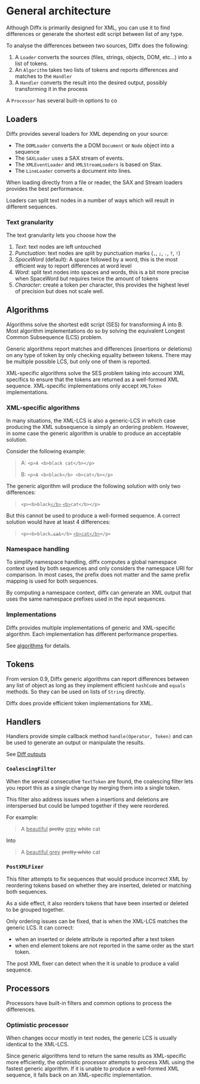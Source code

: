 General architecture
===

Although Diffx is primarily designed for XML, you can use it to find differences or generate the shortest edit script
between list of any type.

To analyse the differences between two sources, Diffx does the following:

1. A `Loader` converts the sources (files, strings, objects, DOM, etc...) into a list of tokens.
2. An `Algorithm` takes two lists of tokens and reports differences and matches to the `Handler`
3. A `Handler` converts the result into the desired output, possibly transforming it in the process

A `Processor` has several built-in options to co

Loaders
---

Diffx provides several loaders for XML depending on your source:

- The `DOMLoader` converts the a DOM `Document` or `Node` object into a sequence
- The `SAXLoader` uses a SAX stream of events.
- The `XMLEventLoader` and `XMLStreamLoaders` is based on Stax.
- The `LineLoader` converts a document into lines.

When loading directly from a file or reader, the SAX and Stream loaders provides the best performance.

Loaders can split text nodes in a number of ways which will result in different sequences.

### Text granularity

The text granularity lets you choose how the 

1. *Text*: text nodes are left untouched
2. *Punctuation*: text nodes are split by punctuation marks (`,`, `;`, `.`, `?`, `!`)
3. *SpaceWord* (default): A space followed by a word, this is the most efficient way to report differences at word level
4. *Word*: split text nodes into spaces and words, this is a bit more precise when SpaceWord but requires twice the amount of tokens
5. *Character*: create a token per character, this provides the highest level of precision but does not scale well.

Algorithms
---

Algorithms solve the shortest edit script (SES) for transforming A into B. Most algorithm implementations do so by
solving the equivalent Longest Common Subsequence (LCS) problem.

Generic algorithms report matches and differences (insertions or deletions) on any type of token by only checking 
equality between tokens. There may be multiple possible LCS, but only one of them is reported.

XML-specific algorithms solve the SES problem taking into account XML specifics to ensure that the tokens are returned
as a well-formed XML sequence. XML-specific implementations only accept `XMLToken` implementations.

### XML-specific algorithms

In many situations, the XML-LCS is also a generic-LCS in which case producing the XML subsequence is simply an ordering
problem. However, in some case the generic algorithm is unable to produce an acceptable solution.

Consider the following example:

> A: `<p>A <b>black cat</b></p>`
> 
> B: `<p>A <b>black</b> <b>cat</b></p>`

The generic algorithm will produce the following solution with only two differences:

> `<p><b>black`<ins>`</b>`</ins> <ins>`<b>`</ins>`cat</b></p>`

But this cannot be used to produce a well-formed sequence.
A correct solution would have at least 4 differences:

> `<p><b>black`<del>` cat`</del>`</b>` <ins>`<b>cat</b>`</ins>`</p>`

### Namespace handling

To simplify namespace handling, diffx computes a global namespace context used by both sequences and only considers the
namespace URI for comparison. In most cases, the prefix does not matter and the same prefix mapping is used for both 
sequences. 

By computing a namespace context, diffx can generate an XML output that uses the same namespace prefixes used in the 
input sequences.

### Implementations

Diffx provides multiple implementations of generic and XML-specific algorithm.
Each implementation has different performance properties.

See [algorithms](algorithms.md) for details.

Tokens
---

From version 0.9, Diffx generic algorithms can report differences between any list of object as long as they implement
efficient `hashCode` and `equals` methods. So they can be used on lists of `String` directly.

Diffx does provide efficient token implementations for XML.


Handlers
---

Handlers provide simple callback method `handle(Operator, Token)` and can be used to generate an output or manipulate the
results.

See [Diff outputs](output.md)

### `CoalescingFilter`

When the several consecutive `TextToken` are found, the coalescing filter lets you report this as a single change
by merging them into a single token.

This filter also address issues when a insertions and deletions are interspersed but could be 
lumped together if they were reordered.

For example:

> A <ins>beautiful</ins> <del>pretty</del> <ins>grey</ins> <del>white</del> cat

Into 

> A <ins>beautiful grey</ins> <del>pretty white</del> cat


### `PostXMLFixer`

This filter attempts to fix sequences that would produce incorrect XML by reordering tokens based on whether they are
inserted, deleted or matching both sequences.

As a side effect, it also reorders tokens that have been inserted or deleted to be grouped together.

Only ordering issues can be fixed, that is when the XML-LCS matches the generic LCS.
It can correct:
- when an inserted or delete attribute is reported after a text token
- when end element tokens are not reported in the same order as the start token.

The post XML fixer can detect when the it is unable to produce a valid sequence.

Processors
---

Processors have built-in filters and common options to process the differences.

### Optimistic processor

When changes occur mostly in text nodes, the generic LCS is usually identical to the XML-LCS.

Since generic algorithms tend to return the same results as XML-specific more efficiently, the optimistic 
processor attempts to process XML using the fastest generic algorithm. If it is unable to produce a well-formed
XML sequence, it falls back on an XML-specific implementation. 
